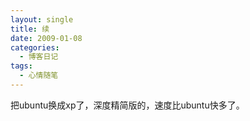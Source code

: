 ```yaml
---
layout: single
title: 续
date: 2009-01-08
categories:
  - 博客日记
tags:
  - 心情随笔
---
```


把ubuntu换成xp了，深度精简版的，速度比ubuntu快多了。
